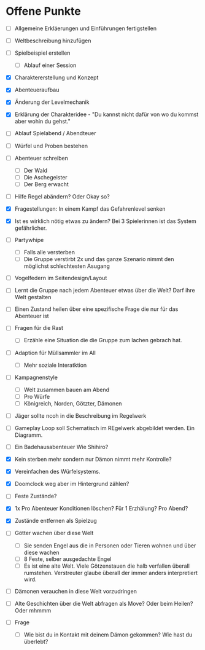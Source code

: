 # Offene Punkte

- [ ] Allgemeine Erkläerungen und Einführungen fertigstellen

- [ ] Weltbeschreibung hinzufügen

- [ ] Spielbeispiel erstellen 
  - [ ] Ablauf einer Session

- [x] Charaktererstellung und Konzept

- [x] Abenteueraufbau

- [x] Änderung der Levelmechanik

- [x] Erklärung der Charakteridee - "Du kannst nicht dafür von wo du kommst aber wohin du gehst."

- [ ] Ablauf Spielabend / Abendteuer

- [ ] Würfel und Proben bestehen

- [ ] Abenteuer schreiben
  - [ ] Der Wald
  - [ ] Die Aschegeister
  - [ ] Der Berg erwacht

- [ ] Hilfe Regel abändern? Oder Okay so?

- [x] Fragestellungen: In einem Kampf das Gefahrenlevel senken

- [x] Ist es wirklich nötig etwas zu ändern? Bei 3 Spielerinnen ist das System gefährlicher.

- [ ] Partywhipe
  - [ ] Falls alle versterben
  - [ ] Die Gruppe verstirbt 2x und das ganze Szenario nimmt den möglichst schlechtesten Asugang

- [ ] Vogelfedern im Seitendesign/Layout

- [ ] Lernt die Gruppe nach jedem Abenteuer etwas über die Welt? Darf ihre Welt gestalten

- [ ] Einen Zustand heilen über eine spezifische Frage die nur für das Abenteuer ist

- [ ] Fragen für die Rast
  - [ ] Erzähle eine Situation die die Gruppe zum lachen gebrach hat.

- [ ] Adaption für Müllsammler im All
  - [ ] Mehr soziale Interatktion	

- [ ] Kampagnenstyle
  - [ ] Welt zusammen bauen am Abend
  - [ ] Pro Würfe
  - [ ] Königreich, Norden, Götzter, Dämonen

- [ ] Jäger sollte ncoh in die Beschreibung im Regelwerk

- [ ] Gameplay Loop soll Schematisch im REgelwerk abgebildet werden. Ein Diagramm.

- [ ] Ein Badehausabenteuer Wie Shihiro?

- [x] Kein sterben mehr sondern nur Dämon nimmt mehr Kontrolle?

- [x] Vereinfachen des Würfelsystems.

- [x] Doomclock  weg aber im Hintergrund zählen?

- [ ] Feste Zustände?

- [x] 1x Pro Abenteuer Konditionen löschen? Für 1 Erzhälung? Pro Abend?

- [x] Zustände entfernen als Spielzug

- [ ] Götter wachen über diese Welt
  - [ ] Sie senden Engel aus die in Personen oder Tieren wohnen und über diese wachen
  - [ ] 8 Feste, selber ausgedachte Engel
  - [ ] Es ist eine alte Welt. Viele Götzenstauen die halb verfallen überall rumstehen. Verstreuter glaube überall der immer anders interpretiert wird.

- [ ] Dämonen verauchen in diese Welt vorzudringen

- [ ] Alte Geschichten über die Welt abfragen als Move? Oder beim Heilen? Oder mhmmm

- [ ] Frage 
  - [ ] Wie bist du in Kontakt mit deinem Dämon gekommen? Wie hast du überlebt?
